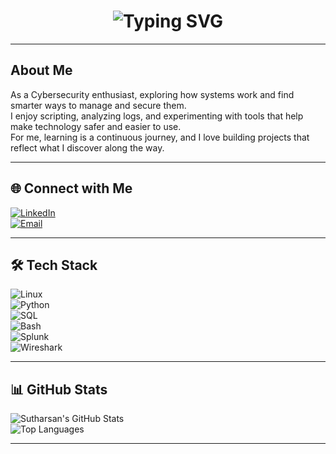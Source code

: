 <h1 align="center">
  <img src="https://readme-typing-svg.demolab.com?font=Fira+Code&weight=600&size=28&duration=3000&pause=1000&color=2984bf&center=true&vCenter=true&width=500&lines=Hi%2C+I'm+Sutharsan" alt="Typing SVG" />
</h1>

---

##  About Me
As a Cybersecurity enthusiast, exploring how systems work and find smarter ways to manage and secure them.  
I enjoy scripting, analyzing logs, and experimenting with tools that help make technology safer and easier to use.  
For me, learning is a continuous journey, and I love building projects that reflect what I discover along the way.  

---

## 🌐 Connect with Me

[![LinkedIn](https://img.shields.io/badge/LinkedIn-0077B5?style=for-the-badge&logo=linkedin&logoColor=white)](https://www.linkedin.com/in/sutharsansenthil/)  
[![Email](https://img.shields.io/badge/Email-D14836?style=for-the-badge&logo=gmail&logoColor=white)](mailto:sutharsansenthil46@gmail.com)  

---

## 🛠 Tech Stack

![Linux](https://img.shields.io/badge/Linux-FCC624?style=for-the-badge&logo=linux&logoColor=black)  
![Python](https://img.shields.io/badge/Python-3776AB?style=for-the-badge&logo=python&logoColor=white)  
![SQL](https://img.shields.io/badge/SQL-4479A1?style=for-the-badge&logo=mysql&logoColor=white)  
![Bash](https://img.shields.io/badge/Bash-121011?style=for-the-badge&logo=gnu-bash&logoColor=white)  
![Splunk](https://img.shields.io/badge/Splunk-000000?style=for-the-badge&logo=splunk&logoColor=white)  
![Wireshark](https://img.shields.io/badge/Wireshark-1679A7?style=for-the-badge&logo=wireshark&logoColor=white)  

---

## 📊 GitHub Stats

![Sutharsan's GitHub Stats](https://github-readme-stats.vercel.app/api?username=sanmarkos&show_icons=true&theme=radical)  
![Top Languages](https://github-readme-stats.vercel.app/api/top-langs/?username=sanmarkos&layout=compact&theme=radical)  

---

